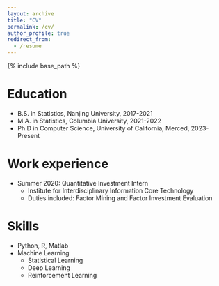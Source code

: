 ```yaml
---
layout: archive
title: "CV"
permalink: /cv/
author_profile: true
redirect_from:
  - /resume
---
```


{% include base_path %}

Education
======
* B.S. in Statistics, Nanjing University, 2017-2021
* M.A. in Statistics, Columbia University, 2021-2022
* Ph.D in Computer Science, University of California, Merced, 2023-Present

Work experience
======
* Summer 2020: Quantitative Investment Intern
  * Institute for Interdisciplinary Information Core Technology
  * Duties included: Factor Mining and Factor Investment Evaluation

Skills
======
* Python, R, Matlab
* Machine Learning
  * Statistical Learning 
  * Deep Learning
  * Reinforcement Learning

[//]: # (Publications)

[//]: # (======)

[//]: # (  <ul>{% for post in site.publications %})

[//]: # (    {% include archive-single-cv.html %})

[//]: # (  {% endfor %}</ul>)

[//]: # (  )
[//]: # (Talks)

[//]: # (======)

[//]: # (  <ul>{% for post in site.talks %})

[//]: # (    {% include archive-single-talk-cv.html %})

[//]: # (  {% endfor %}</ul>)

[//]: # (  )
[//]: # (Teaching)

[//]: # (======)

[//]: # (  <ul>{% for post in site.teaching %})

[//]: # (    {% include archive-single-cv.html %})

[//]: # (  {% endfor %}</ul>)

[//]: # (  )
[//]: # (Service and leadership)

[//]: # (======)

[//]: # (* Currently signed in to 43 different slack teams)
